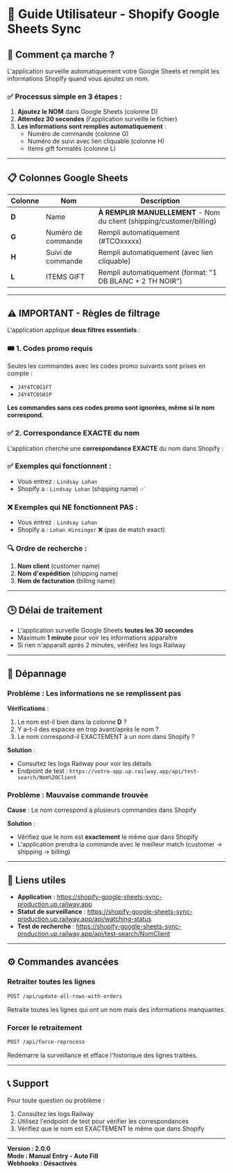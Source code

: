 # 📝 Guide Utilisateur - Shopify Google Sheets Sync

## 🎯 Comment ça marche ?

L'application surveille automatiquement votre Google Sheets et remplit les informations Shopify quand vous ajoutez un nom.

### ✅ Processus simple en 3 étapes :

1. **Ajoutez le NOM** dans Google Sheets (colonne D)
2. **Attendez 30 secondes** (l'application surveille le fichier)
3. **Les informations sont remplies automatiquement** :
   - Numéro de commande (colonne G)
   - Numéro de suivi avec lien cliquable (colonne H)
   - Items gift formatés (colonne L)

---

## 📋 Colonnes Google Sheets

| Colonne | Nom | Description |
|---------|-----|-------------|
| **D** | Name | **À REMPLIR MANUELLEMENT** - Nom du client (shipping/customer/billing) |
| **G** | Numéro de commande | Rempli automatiquement (#TCOxxxxx) |
| **H** | Suivi de commande | Rempli automatiquement (avec lien cliquable) |
| **L** | ITEMS GIFT | Rempli automatiquement (format: "1 DB BLANC + 2 TH NOIR") |

---

## ⚠️ IMPORTANT - Règles de filtrage

L'application applique **deux filtres essentiels** :

### 🎟️ 1. Codes promo requis
Seules les commandes avec les codes promo suivants sont prises en compte :
- `J4Y4TC0G1FT`
- `J4Y4TC0SH1P`

**Les commandes sans ces codes promo sont ignorées, même si le nom correspond.**

### ✅ 2. Correspondance EXACTE du nom
L'application cherche une **correspondance EXACTE** du nom dans Shopify :

### ✅ Exemples qui fonctionnent :
- Vous entrez : `Lindsay Lohan`
- Shopify a : `Lindsay Lohan` (shipping name) ✅

### ❌ Exemples qui NE fonctionnent PAS :
- Vous entrez : `Lindsay Lohan`
- Shopify a : `Lohan Hinsinger` ❌ (pas de match exact)

### 🔍 Ordre de recherche :
1. **Nom client** (customer name)
2. **Nom d'expédition** (shipping name)
3. **Nom de facturation** (billing name)

---

## 🕒 Délai de traitement

- L'application surveille Google Sheets **toutes les 30 secondes**
- Maximum **1 minute** pour voir les informations apparaître
- Si rien n'apparaît après 2 minutes, vérifiez les logs Railway

---

## 🐛 Dépannage

### Problème : Les informations ne se remplissent pas

**Vérifications** :
1. Le nom est-il bien dans la colonne **D** ?
2. Y a-t-il des espaces en trop avant/après le nom ?
3. Le nom correspond-il EXACTEMENT à un nom dans Shopify ?

**Solution** :
- Consultez les logs Railway pour voir les détails
- Endpoint de test : `https://votre-app.up.railway.app/api/test-search/Nom%20Client`

### Problème : Mauvaise commande trouvée

**Cause** : Le nom correspond à plusieurs commandes dans Shopify

**Solution** :
- Vérifiez que le nom est **exactement** le même que dans Shopify
- L'application prendra la commande avec le meilleur match (customer → shipping → billing)

---

## 🔗 Liens utiles

- **Application** : https://shopify-google-sheets-sync-production.up.railway.app
- **Statut de surveillance** : https://shopify-google-sheets-sync-production.up.railway.app/api/watching-status
- **Test de recherche** : https://shopify-google-sheets-sync-production.up.railway.app/api/test-search/NomClient

---

## ⚙️ Commandes avancées

### Retraiter toutes les lignes
```bash
POST /api/update-all-rows-with-orders
```
Retraite toutes les lignes qui ont un nom mais des informations manquantes.

### Forcer le retraitement
```bash
POST /api/force-reprocess
```
Redémarre la surveillance et efface l'historique des lignes traitées.

---

## 📞 Support

Pour toute question ou problème :
1. Consultez les logs Railway
2. Utilisez l'endpoint de test pour vérifier les correspondances
3. Vérifiez que le nom est EXACTEMENT le même que dans Shopify

---

**Version : 2.0.0**  
**Mode : Manual Entry - Auto Fill**  
**Webhooks : Désactivés**

